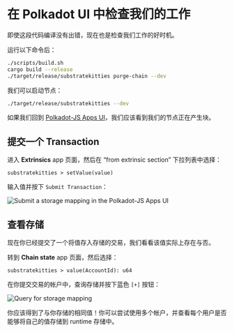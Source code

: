 # 在 Polkadot UI 中检查我们的工作

即使这段代码编译没有出错，现在也是检查我们工作的好时机。

运行以下命令后：

```bash
./scripts/build.sh
cargo build --release
./target/release/substratekitties purge-chain --dev
```

我们可以启动节点：

```bash
./target/release/substratekitties --dev
```

如果我们回到 [Polkadot-JS Apps UI](https://polkadot.js.org/apps)，我们应该看到我们的节点正在产生块。

## 提交一个 Transaction

进入 **Extrinsics** app 页面，然后在 “from extrinsic section” 下拉列表中选择：

```
substratekitties > setValue(value)
```

输入值并按下 `Submit Transaction`：

![Submit a storage mapping in the Polkadot-JS Apps UI](../../1/assets/submit-storage-mapping.png)

## 查看存储

现在你已经提交了一个将值存入存储的交易，我们看看该值实际上存在与否。

转到 **Chain state** app 页面，然后选择：

```
substratekitties > value(AccountId): u64
```

在你提交交易的帐户中，查询存储并按下蓝色 `[+]` 按钮：

![Query for storage mapping](../../1/assets/view-storage-mapping.png)

你应该得到了与你存储的相同值！你可以尝试使用多个帐户，并查看每个用户是否能够将自己的值存储到 runtime 存储中。
